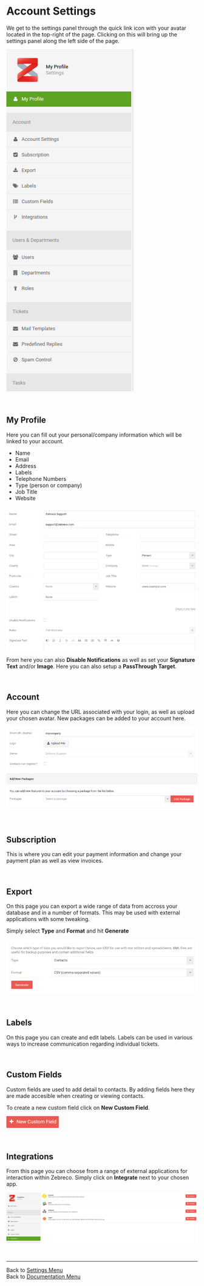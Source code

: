 # Account Settings

We get to the settings panel through the quick link icon with your avatar located in the top-right of the page. Clicking on this will bring up the settings panel along the left side of the page.

![settings01](/images/settings/settings01.png "Account Settings Menu")

&nbsp;

 ## My Profile
 
Here you can fill out your personal/company information which will be linked to your account.

* Name
* Email
* Address
* Labels
* Telephone Numbers
* Type (person or company)
* Job Title
* Website

![settings03](/images/settings/settings03.png "My Profile Page")

From here you can also **Disable Notifications** as well as set your **Signature Text** and/or **Image**. Here you can also setup a **PassThrough Target**.

&nbsp;

## Account

Here you can change the URL associated with your login, as well as upload your chosen avatar. New packages can be added to your account here.

![settings02](/images/settings/settings02.png "Account Settings Page")

&nbsp;

## Subscription

This is where you can edit your payment information and change your payment plan as well as view invoices.

&nbsp;

## Export

On this page you can export a wide range of data from accross your database and in a number of formats. This may be used with external applications with some tweaking.

Simply select **Type** and **Format** and hit **Generate**

![settings04](/images/settings/settings04.png "Export Wizard")

&nbsp;

## Labels

On this page you can create and edit labels. Labels can be used in various ways to increase communication regarding individual tickets. 

&nbsp;

## Custom Fields

Custom fields are used to add detail to contacts. By adding fields here they are made accesible when creating or viewing contacts.

To create a new custom field click on **New Custom Field**.

![settings05](/images/settings/settings05.png "New Custom Field Button")

&nbsp;

## Integrations

From this page you can choose from a range of external applications for interaction within Zebreco. Simply click on **Integrate** next to your chosen app.

![settings06](/images/settings/settings06.png "Integrations Page")

&nbsp;

-------------------------------------------
Back to [Settings Menu](?file=Settings.md)  
Back to [Documentation Menu](?file=Index.md)

